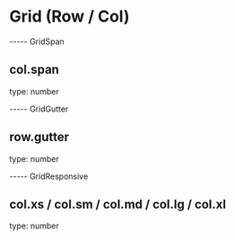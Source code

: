 # Grid (Row / Col)

----- GridSpan

## col.span

type: number

----- GridGutter

## row.gutter

type: number

----- GridResponsive

## col.xs / col.sm / col.md / col.lg / col.xl

type: number
